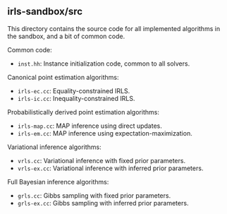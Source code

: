
## irls-sandbox/src

This directory contains the source code for all implemented algorithms
in the sandbox, and a bit of common code.

Common code:

* `inst.hh`: Instance initialization code, common to all solvers.

Canonical point estimation algorithms:

* `irls-ec.cc`: Equality-constrained IRLS.
* `irls-ic.cc`: Inequality-constrained IRLS.

Probabilistically derived point estimation algorithms:

* `irls-map.cc`: MAP inference using direct updates.
* `irls-em.cc`: MAP inference using expectation-maximization.

Variational inference algorithms:

* `vrls.cc`: Variational inference with fixed prior parameters.
* `vrls-ex.cc`: Variational inference with inferred prior parameters.

Full Bayesian inference algorithms:

* `grls.cc`: Gibbs sampling with fixed prior parameters.
* `grls-ex.cc`: Gibbs sampling with inferred prior parameters.

